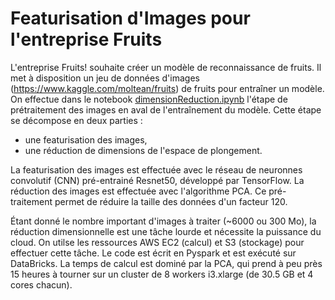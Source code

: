 # Featurisation d'Images pour l'entreprise Fruits


L'entreprise Fruits! souhaite créer un modèle de reconnaissance de fruits. Il met à disposition un jeu de données d'images (https://www.kaggle.com/moltean/fruits) de fruits pour entraîner un modèle. On effectue dans le notebook [dimensionReduction.ipynb](https://nbviewer.org/github/EloiLQ/cloudImaging/blob/main/dimensionReduction.ipynb) l'étape de prétraitement des images en aval de l'entraînement du modèle. Cette étape se décompose en deux parties :
- une featurisation des images,
- une réduction de dimensions de l'espace de plongement.


La featurisation des images est effectuée avec le réseau de neuronnes convolutif (CNN) pré-entrainé Resnet50, développé par TensorFlow. La réduction des images est effectuée avec l'algorithme PCA. Ce pré-traitement permet de réduire la taille des données d'un facteur 120.


Étant donné le nombre important d'images à traiter (~6000 ou 300 Mo), la réduction dimensionnelle est une tâche lourde et nécessite la puissance du cloud. On utilse les ressources AWS EC2 (calcul) et S3 (stockage) pour effectuer cette tâche. Le code est écrit en Pyspark et est exécuté sur DataBricks. 
La temps de calcul est dominé par la PCA, qui prend à peu près 15 heures à tourner sur un cluster de 8 workers i3.xlarge (de 30.5 GB et 4 cores chacun). 
